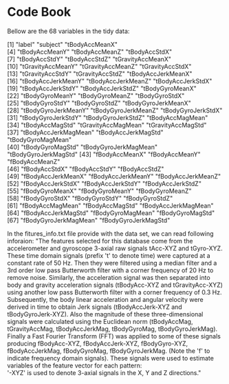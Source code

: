 # Code Book
Bellow are the 68 variables in the tidy data:

[1] "label"                "subject"              "tBodyAccMeanX"       
 [4] "tBodyAccMeanY"        "tBodyAccMeanZ"        "tBodyAccStdX"        
 [7] "tBodyAccStdY"         "tBodyAccStdZ"         "tGravityAccMeanX"    
[10] "tGravityAccMeanY"     "tGravityAccMeanZ"     "tGravityAccStdX"     
[13] "tGravityAccStdY"      "tGravityAccStdZ"      "tBodyAccJerkMeanX"   
[16] "tBodyAccJerkMeanY"    "tBodyAccJerkMeanZ"    "tBodyAccJerkStdX"    
[19] "tBodyAccJerkStdY"     "tBodyAccJerkStdZ"     "tBodyGyroMeanX"      
[22] "tBodyGyroMeanY"       "tBodyGyroMeanZ"       "tBodyGyroStdX"       
[25] "tBodyGyroStdY"        "tBodyGyroStdZ"        "tBodyGyroJerkMeanX"  
[28] "tBodyGyroJerkMeanY"   "tBodyGyroJerkMeanZ"   "tBodyGyroJerkStdX"   
[31] "tBodyGyroJerkStdY"    "tBodyGyroJerkStdZ"    "tBodyAccMagMean"     
[34] "tBodyAccMagStd"       "tGravityAccMagMean"   "tGravityAccMagStd"   
[37] "tBodyAccJerkMagMean"  "tBodyAccJerkMagStd"   "tBodyGyroMagMean"    
[40] "tBodyGyroMagStd"      "tBodyGyroJerkMagMean" "tBodyGyroJerkMagStd" 
[43] "fBodyAccMeanX"        "fBodyAccMeanY"        "fBodyAccMeanZ"       
[46] "fBodyAccStdX"         "fBodyAccStdY"         "fBodyAccStdZ"        
[49] "fBodyAccJerkMeanX"    "fBodyAccJerkMeanY"    "fBodyAccJerkMeanZ"   
[52] "fBodyAccJerkStdX"     "fBodyAccJerkStdY"     "fBodyAccJerkStdZ"    
[55] "fBodyGyroMeanX"       "fBodyGyroMeanY"       "fBodyGyroMeanZ"      
[58] "fBodyGyroStdX"        "fBodyGyroStdY"        "fBodyGyroStdZ"       
[61] "fBodyAccMagMean"      "fBodyAccMagStd"       "fBodyAccJerkMagMean" 
[64] "fBodyAccJerkMagStd"   "fBodyGyroMagMean"     "fBodyGyroMagStd"     
[67] "fBodyGyroJerkMagMean" "fBodyGyroJerkMagStd" 

In the fitures_info.txt file provide with the data set, we can read following inforaion:
"The features selected for this database come from the accelerometer and gyroscope 3-axial raw signals tAcc-XYZ and tGyro-XYZ.
These time domain signals (prefix 't' to denote time) were captured at a constant rate of 50 Hz.
Then they were filtered using a median filter and a 3rd order low pass Butterworth filter with a corner frequency of 20 Hz 
to remove noise. Similarly, the acceleration signal was then separated into body and gravity acceleration signals 
(tBodyAcc-XYZ and tGravityAcc-XYZ) using another low pass Butterworth filter with a corner frequency of 0.3 Hz. 
Subsequently, the body linear acceleration and angular velocity were derived in time to obtain Jerk signals 
(tBodyAccJerk-XYZ and tBodyGyroJerk-XYZ). Also the magnitude of these three-dimensional signals were calculated using 
the Euclidean norm (tBodyAccMag, tGravityAccMag, tBodyAccJerkMag, tBodyGyroMag, tBodyGyroJerkMag). 
Finally a Fast Fourier Transform (FFT) was applied to some of these signals producing fBodyAcc-XYZ, fBodyAccJerk-XYZ, 
fBodyGyro-XYZ, fBodyAccJerkMag, fBodyGyroMag, fBodyGyroJerkMag. (Note the 'f' to indicate frequency domain signals). 
These signals were used to estimate variables of the feature vector for each pattern:  
'-XYZ' is used to denote 3-axial signals in the X, Y and Z directions."
